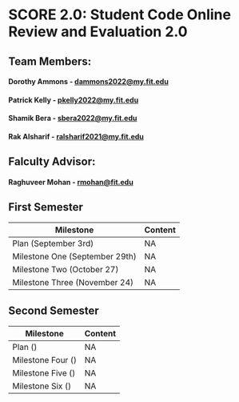 # SCORE 2.0: Student Code Online Review and Evaluation 2.0
## Team Members:
#### Dorothy Ammons - dammons2022@my.fit.edu
#### Patrick Kelly - pkelly2022@my.fit.edu
#### Shamik Bera - sbera2022@my.fit.edu
#### Rak Alsharif - ralsharif2021@my.fit.edu
## Falculty Advisor:
#### Raghuveer Mohan - rmohan@fit.edu


## First Semester

| Milestone | Content |
| --------------- | ------- |
| Plan (September 3rd) | NA |
| Milestone One (September 29th) | NA |
| Milestone Two (October 27) | NA  |
| Milestone Three (November 24) | NA  |

## Second Semester

| Milestone | Content |
| --------------- | ------- |
| Plan () | NA |
| Milestone Four () | NA |
| Milestone Five () | NA  |
| Milestone Six () | NA  |
